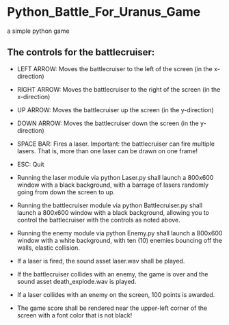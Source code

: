 Python_Battle_For_Uranus_Game
=============================

a simple python game

The controls for the battlecruiser:
-----------------------------------
  * LEFT ARROW: Moves the battlecruiser to the left of the screen (in the x-direction)
  * RIGHT ARROW: Moves the battlecruiser to the right of the screen (in the x-direction)
  * UP ARROW: Moves the battlecruiser up the screen (in the y-direction)
  * DOWN ARROW: Moves the battlecruiser down the screen (in the y-direction)
  * SPACE BAR: Fires a laser. 
    Important: the battlecruiser can fire multiple lasers. That is, more than one laser can be drawn on one frame!
  * ESC: Quit
  
* Running the laser module via python Laser.py shall launch a 800x600 window with a black background, with a barrage of lasers randomly going from down the screen to up.
* Running the battlecruiser module via python Battlecruiser.py shall launch a 800x600 window with a black background, allowing you to control the battlecruiser with the controls as noted above.

* Running the enemy module via python Enemy.py shall launch a 800x600 window with a white background, with ten (10) enemies bouncing off the walls, elastic collision.
* If a laser is fired, the sound asset laser.wav shall be played.
* If the battlecruiser collides with an enemy, the game is over and the sound asset death_explode.wav is played.
* If a laser collides with an enemy on the screen, 100 points is awarded.
* The game score shall be rendered near the upper-left corner of the screen with a font color that is not black!
